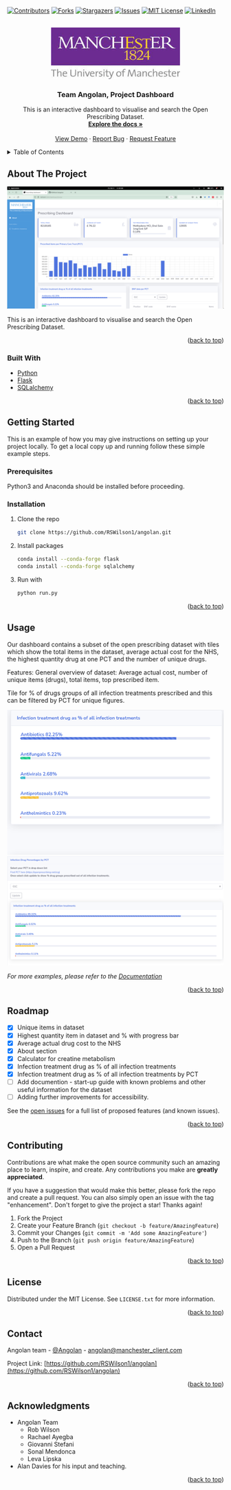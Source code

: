<div id="top"></div>
<!--
*** Thanks for checking out the Best-README-Template. If you have a suggestion
*** that would make this better, please fork the repo and create a pull request
*** or simply open an issue with the tag "enhancement".
*** Don't forget to give the project a star!
*** Thanks again! Now go create something AMAZING! :D
-->



<!-- PROJECT SHIELDS -->
<!--
*** I'm using markdown "reference style" links for readability.
*** Reference links are enclosed in brackets [ ] instead of parentheses ( ).
*** See the bottom of this document for the declaration of the reference variables
*** for contributors-url, forks-url, etc. This is an optional, concise syntax you may use.
*** https://www.markdownguide.org/basic-syntax/#reference-style-links
-->
[![Contributors][contributors-shield]][contributors-url]
[![Forks][forks-shield]][forks-url]
[![Stargazers][stars-shield]][stars-url]
[![Issues][issues-shield]][issues-url]
[![MIT License][license-shield]][license-url]
[![LinkedIn][linkedin-shield]][linkedin-url]



<!-- PROJECT LOGO -->
<br />
<div align="center">
  <a href="https://github.com/RSWilson1/angolan">
    <img src="images/logo.jpg" alt="University of Manchester logo" width="300" height="120">
  </a>

<h3 align="center">Team Angolan, Project Dashboard </h3>

  <p align="center">
    This is an interactive dashboard to visualise and search the Open Prescribing Dataset.
    <br />
    <a href="https://github.com/RSWilson1/angolan"><strong>Explore the docs »</strong></a>
    <br />
    <br />
    <a href="https://github.com/RSWilson1/angolan">View Demo</a>
    ·
    <a href="https://github.com/RSWilson1/angolan/issues">Report Bug</a>
    ·
    <a href="https://github.com/RSWilson1/angolan/issues">Request Feature</a>
  </p>
</div>



<!-- TABLE OF CONTENTS -->
<details>
  <summary>Table of Contents</summary>
  <ol>
    <li>
      <a href="#about-the-project">About The Project</a>
      <ul>
        <li><a href="#built-with">Built With</a></li>
      </ul>
    </li>
    <li>
      <a href="#getting-started">Getting Started</a>
      <ul>
        <li><a href="#prerequisites">Prerequisites</a></li>
        <li><a href="#installation">Installation</a></li>
      </ul>
    </li>
    <li><a href="#usage">Usage</a></li>
    <li><a href="#roadmap">Roadmap</a></li>
    <li><a href="#contributing">Contributing</a></li>
    <li><a href="#license">License</a></li>
    <li><a href="#contact">Contact</a></li>
    <li><a href="#acknowledgments">Acknowledgments</a></li>
  </ol>
</details>



<!-- ABOUT THE PROJECT -->
## About The Project

[![Angolan Dashboard][product-screenshot_home]](http://127.0.0.1:5000/dashboard/home/)

This is an interactive dashboard to visualise and search the Open Prescribing Dataset.

<p align="right">(<a href="#top">back to top</a>)</p>



### Built With

* [Python](https://www.python.org)
* [Flask](https://flask.palletsprojects.com/)
* [SQLalchemy](https://www.sqlalchemy.org)

<p align="right">(<a href="#top">back to top</a>)</p>



<!-- GETTING STARTED -->
## Getting Started

This is an example of how you may give instructions on setting up your project locally.
To get a local copy up and running follow these simple example steps.

### Prerequisites

Python3 and Anaconda should be installed before proceeding.

### Installation

1. Clone the repo
   ```sh
   git clone https://github.com/RSWilson1/angolan.git
   ```
2. Install packages
   ```sh
   conda install --conda-forge flask
   conda install --conda-forge sqlalchemy
   ```
3. Run with
   ```sh
   python run.py
   ```


<p align="right">(<a href="#top">back to top</a>)</p>


<!-- USAGE EXAMPLES -->
## Usage

Our dashboard contains a subset of the open prescribing dataset with tiles which show the total items in the dataset, average actual cost for the NHS, the highest quantity drug at one PCT and the number of unique drugs.

Features:
General overview of dataset:
Average actual cost, number of unique items (drugs), total items, top prescribed item.

Tile for % of drugs groups of all infection treatments prescribed and this can be filtered by PCT for unique figures.

[![Angolan Dashboard][product-screenshot_tile_inf_drugs]](http://127.0.0.1:5000/dashboard/home/)
[![Angolan Dashboard][product-screenshot_tile_inf_drugs_PCT]](http://127.0.0.1:5000/dashboard/home/)



_For more examples, please refer to the [Documentation](https://example.com)_

<p align="right">(<a href="#top">back to top</a>)</p>



<!-- ROADMAP -->
## Roadmap
- [x] Unique items in dataset
- [x] Highest quantity item in dataset and % with progress bar
- [x] Average actual drug cost to the NHS
- [x] About section
- [x] Calculator for creatine metabolism
- [x] Infection treatment drug as % of all infection treatments
- [x] Infection treatment drug as % of all infection treatments by PCT
- [ ] Add documention - start-up guide with known problems and other useful information for the dataset
- [ ] Adding further improvements for accessibility.

See the [open issues](https://github.com/RSWilson1/angolan/issues) for a full list of proposed features (and known issues).

<p align="right">(<a href="#top">back to top</a>)</p>



<!-- CONTRIBUTING -->
## Contributing

Contributions are what make the open source community such an amazing place to learn, inspire, and create. Any contributions you make are **greatly appreciated**.

If you have a suggestion that would make this better, please fork the repo and create a pull request. You can also simply open an issue with the tag "enhancement".
Don't forget to give the project a star! Thanks again!

1. Fork the Project
2. Create your Feature Branch (`git checkout -b feature/AmazingFeature`)
3. Commit your Changes (`git commit -m 'Add some AmazingFeature'`)
4. Push to the Branch (`git push origin feature/AmazingFeature`)
5. Open a Pull Request

<p align="right">(<a href="#top">back to top</a>)</p>



<!-- LICENSE -->
## License

Distributed under the MIT License. See `LICENSE.txt` for more information.

<p align="right">(<a href="#top">back to top</a>)</p>



<!-- CONTACT -->
## Contact

Angolan team - [@Angolan](https://twitter.com/Angolan) - angolan@manchester_client.com

Project Link: [https://github.com/RSWilson1/angolan](https://github.com/RSWilson1/angolan)

<p align="right">(<a href="#top">back to top</a>)</p>



<!-- ACKNOWLEDGMENTS -->
## Acknowledgments


* Angolan Team
  * Rob Wilson
  * Rachael Ayegba
  * Giovanni Stefani
  * Sonal Mendonca
  * Leva Lipska
* Alan Davies for his input and teaching.


<p align="right">(<a href="#top">back to top</a>)</p>



<!-- MARKDOWN LINKS & IMAGES -->
<!-- https://www.markdownguide.org/basic-syntax/#reference-style-links -->
[contributors-shield]: https://img.shields.io/github/contributors/RSWilson1/angolan.svg?style=for-the-badge
[contributors-url]: https://github.com/RSWilson1/angolan/graphs/contributors
[forks-shield]: https://img.shields.io/github/forks/RSWilson1/angolan.svg?style=for-the-badge
[forks-url]: https://github.com/RSWilson1/angolan/network/members
[stars-shield]: https://img.shields.io/github/stars/RSWilson1/angolan.svg?style=for-the-badge
[stars-url]: https://github.com/RSWilson1/angolan/stargazers
[issues-shield]: https://img.shields.io/github/issues/RSWilson1/angolan.svg?style=for-the-badge
[issues-url]: https://github.com/RSWilson1/angolan/issues
[license-shield]: https://img.shields.io/github/license/RSWilson1/angolan.svg?style=for-the-badge
[license-url]: https://github.com/RSWilson1/angolan/blob/master/LICENSE.txt
[linkedin-shield]: https://img.shields.io/badge/-LinkedIn-black.svg?style=for-the-badge&logo=linkedin&colorB=555
[linkedin-url]: https://linkedin.com/in/linkedin_username
[product-screenshot_home]: images/home_page.png
[product-screenshot_tile_inf_drugs_PCT]: images/Inf_drugs_by_pct.png
[product-screenshot_tile_inf_drugs]: images/Inf_drugs_percent.png

